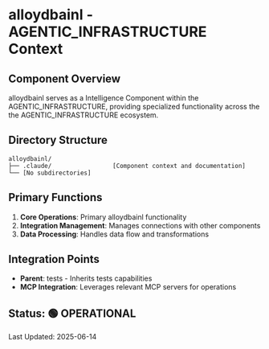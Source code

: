 # alloydbainl - AGENTIC_INFRASTRUCTURE Context

## Component Overview

alloydbainl serves as a Intelligence Component within the AGENTIC_INFRASTRUCTURE, providing specialized functionality across the the AGENTIC_INFRASTRUCTURE ecosystem.

## Directory Structure

```
alloydbainl/
├── .claude/                 [Component context and documentation]
└── [No subdirectories]
```

## Primary Functions

1. **Core Operations**: Primary alloydbainl functionality
2. **Integration Management**: Manages connections with other components
3. **Data Processing**: Handles data flow and transformations

## Integration Points

- **Parent**: tests - Inherits tests capabilities
- **MCP Integration**: Leverages relevant MCP servers for operations
  
## Status: 🟢 OPERATIONAL

Last Updated: 2025-06-14

